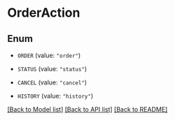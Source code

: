 # OrderAction

## Enum


* `ORDER` (value: `"order"`)

* `STATUS` (value: `"status"`)

* `CANCEL` (value: `"cancel"`)

* `HISTORY` (value: `"history"`)


[[Back to Model list]](../README.md#documentation-for-models) [[Back to API list]](../README.md#documentation-for-api-endpoints) [[Back to README]](../README.md)


